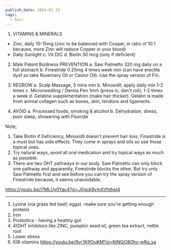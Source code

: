 ```yaml
---
publish_date: 2024-05-31
tags:
  - hair
---
```

1. VITAMINS & MINERALS
  -  Zinc, daily 10-15mg (zinc to be balanced with Cooper, in ratio of 10:1 because, more Zinc will reduce Copper in your blood) 
  -  Daily Sunlight 
  c. Vit D/C 
  d. Biotin 30 mcg (only if deficient) 

2. Male Patent Boldness PREVENTION 
  a. Saw Palmetto 320 mg daily on a full stomach 
  b. Finestride 0.25mg 4 times week min (can have erectile dysf so take Rosemary Oil or Castor Oil). Use the spray version of Fin. 

3. REGROW 
  a. Scalp Massage, 5 mins min 
  b. Minoxidil, apply daily min 1-2 times 
  c. Microneedling / Derma Pen 1mm (press in, don't roll), 1-2 times a week 
  d. Gelatine supplementation (make hair thicker). Gelatin is made from animal collagen such as bones, skin, tendons and ligaments. 

4. AVOID 
  a. Processed foods, smoking & alcohol 
  b. Dehydration, stress, poor sleep, showering with Fluoride 

Note; 
1. Take Biotin if Deficiency, Minoxidil doesn't prevent hair loss, Finastride is a must but has side effects. They come in sprays and oils so use those topical ones. 
2. Try natural ways, avoid all oral medication and try topical ways as much as possible. 
3. There are two DHT pathways in our body. Saw Palmetto can only block one pathway and apparently, Finestride blocks the other. But try only Saw Palmetto first and see before you can try the spray version of Finestride because, it seems unavoidable.
   
  https://youtu.be/i7MLUy0Yac4?si=J0gck9vmXVhtheI4

---
1) Lysine (via grass fed beef, eggs) -make sure you're getting enough protein) 
2) Iron 
3) Probiotics - having a healthy gut 
4) 4)DHT inhibitors like ZINC, pumpkin seed oil, green tea extract, nettle root 
5) Lower stress 
6) 6)B vitamins
https://youtu.be/9yr7A1fOuKM?si=KtNQO8Ohx-wRg_ya